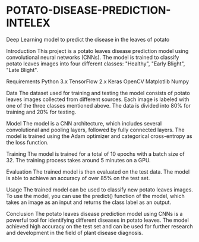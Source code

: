 # POTATO-DISEASE-PREDICTION-INTELEX
Deep Learning model to predict the disease in the leaves of potato

Introduction
This project is a potato leaves disease prediction model using convolutional neural networks (CNNs). The model is trained to classify potato leaves images into four different classes: "Healthy", "Early Blight", "Late Blight".

Requirements
Python 3.x TensorFlow 2.x Keras OpenCV Matplotlib Numpy

Data
The dataset used for training and testing the model consists of potato leaves images collected from different sources. Each image is labeled with one of the three classes mentioned above. The data is divided into 80% for training and 20% for testing.

Model
The model is a CNN architecture, which includes several convolutional and pooling layers, followed by fully connected layers. The model is trained using the Adam optimizer and categorical cross-entropy as the loss function.

Training
The model is trained for a total of 10 epochs with a batch size of 32. The training process takes around 5 minutes on a GPU.

Evaluation
The trained model is then evaluated on the test data. The model is able to achieve an accuracy of over 85% on the test set.

Usage
The trained model can be used to classify new potato leaves images. To use the model, you can use the predict() function of the model, which takes an image as an input and returns the class label as an output.

Conclusion
The potato leaves disease prediction model using CNNs is a powerful tool for identifying different diseases in potato leaves. The model achieved high accuracy on the test set and can be used for further research and development in the field of plant disease diagnosis.
